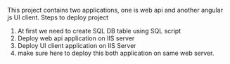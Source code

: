 This project contains two applications, one is web api and another angular js UI client.
Steps to deploy project
1. At first we need to create SQL DB table using SQL script
2. Deploy web api application on IIS server
3. Deploy UI client application on IIS Server
4. make sure here to deploy this both application on same web server.
